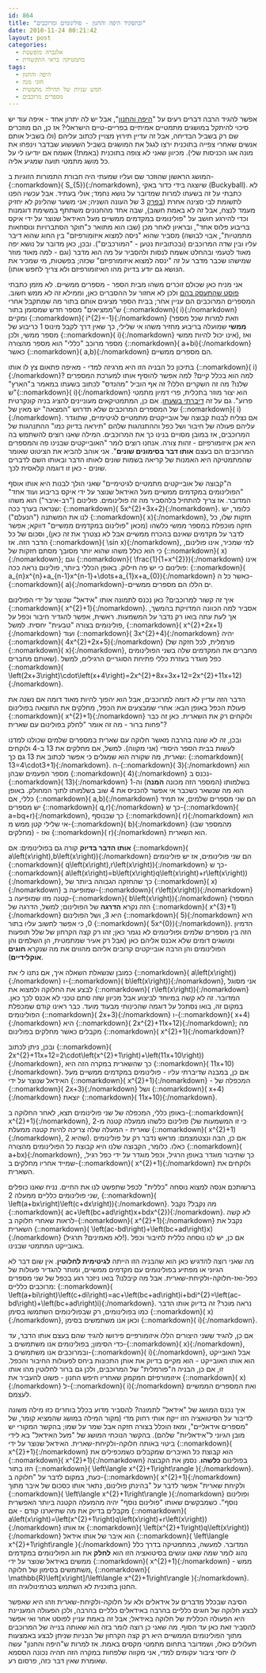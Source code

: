 ```yaml
---
id: 864
title: "ובתפקיד היפה והחנון - פולינומים ומרוכבים"
date: 2010-11-24 00:21:42
layout: post
categories: 
  - אלגברה מופשטת
  - מתמטיקה בראי התקשורת
tags: 
  - היפה והחנון
  - חוגי מנה
  - חמש שניות של תהילה מתמטית
  - מספרים מרוכבים
---
```

אפשר להגיד הרבה דברים רעים על "<a href="http://he.wikipedia.org/wiki/%D7%94%D7%99%D7%A4%D7%94_%D7%95%D7%94%D7%97%D7%A0%D7%95%D7%9F">היפה והחנון</a>", אבל יש לה יתרון אחד - איפה עוד יש סיכוי להיתקל במושגים מתמטיים אמיתיים בפריים-טיים הישראלי? אז כן, הם מוזכרים שם רק בשביל הבדיחה, אבל זה עדיין תירוץ מצויין לכתוב עליהם (ולו בשביל אותם אנשים שאחרי צפייה בתוכנית ירצו לגגל את המושגים בשביל השעשוע שבדבר וינפחו את מונה אגו הכניסות שלי). מכיוון שאני לא צופה בתוכנית (באמת!) אשמח אם יודיעו לי על כל מושג מתמטי תועה שמגיע אליה.

המושג הראשון שהוזכר שם ועליו שמעתי היה חבורת התמורות הזוגיות ב-{::nomarkdown}\( S_{5}\){:/nomarkdown}, שיוצגה בידי כדור באקי (Buckyball). לא כתבתי על זה בשעתו למרות שמדובר על נושא נחמד; אולי בעתיד. אבל עכשיו הפנו לתשומת לבי סצינה אחרת (<a href="http://beautygeek.nana10.co.il/Category/?CategoryID=500143">בפרק</a> 3 של העונה השניה; אני משער שהלינק לא יחזיק מעמד לנצח, אבל זה לא באמת חשוב), שבה אחד מהחנונים משתתף במשימת דוגמנות וכדי להירגע חושב על "פולינומים במקדמים ממשיים מעל האידאל שנוצר על ידי איקס בריבוע פלוס אחד", ובראיון לאחר מכן (שבו הוא מתואר כ"חוקר הסתברויות ונוסחאות מתמטיות", אבוי לבושה) מסביר שהוא "ניסה למצוא איזומורפיזם" בין החוג שהוא דיבר עליו ובין שדה המרוכבים (ובכתוביות נטען - "המורכבים"). ובכן, כאן מדובר על נושא יפה מאוד לטעמי ובהחלט אשמח לנסות ולהסביר על מה הוא מדבר (וגם - למה מאוד מוזר שמישהו שכבר מדבר על זה "ינסה למצוא איזומורפיזם" שכזה; בפשטות, מי שמכיר את הנושא גם יודע בדיוק מהו האיזומורפיזם ולא צריך לחפש אותו).

אני מניח כאן שכולם זוכרים משהו מבית הספר - מספרים ממשיים. לא מזמן כתבתי <a href="http://www.gadial.net/?p=750">פוסט שהתעסק בהם</a> ולכן לא אחזור על ההסברים כאן, וממילא זה לא ממש חשוב. המספרים המרוכבים הם עניין אחר; בבית הספר מציגים אותם בתור מה שמתקבל אחרי ש"ממציאים" מספר חדש שמסומן בתור {::nomarkdown}\( i\){:/nomarkdown} ומקיים {::nomarkdown}\( i^{2}=-1\){:/nomarkdown} (וזאת למרות שכל מספר <strong>ממשי</strong> שמועלה בריבוע מחזיר משהו אי שלילי, כך שאין דרך לקבל מינוס 1 כריבוע של מספר ממשי, ולכן {::nomarkdown}\( i\){:/nomarkdown} אינו יכול להיות ממשי), ואז מספר מרוכב "כללי" הוא מספר מהצורה {::nomarkdown}\( a+bi\){:/nomarkdown} כאשר {::nomarkdown}\( a,b\){:/nomarkdown} הם מספרים ממשיים.

בתיכון כל הבניה הזו היא מרגיזה למדי - מאיפה פתאום צץ לו אותו {::nomarkdown}\( i\){:/nomarkdown}? למה הוא בכלל קיים? למה אפשר להוסיף אותו למערכת המספרים שלנו? מה זה השקרים הללו? זה אף הוביל "מהנדס" לכתוב בשעתו במאמר ב"הארץ" ש"{::nomarkdown}\( i\){:/nomarkdown} הוא יצור מוזר בתכלית, פרי דמיון מתמטי פרוע". גם על זה <a href="http://www.gadial.net/?p=22">דיברתי בשעתו</a>. אם כן, המתמטיקאים מעוניינים להציג בניה קונקרטית של המספרים המרוכבים שלא תדרוש "המצאה" יש מאין של {::nomarkdown}\( i\){:/nomarkdown}. אם נצליח לבנות קבוצה של אובייקטים מתמטיים לגיטימיים, שתוגדר עליהם פעולה של חיבור ושל כפל וההתנהגות שלהם "תיראה בדיוק כמו" ההתנהגות של המרוכבים, אז במובן מסויים בנינו כך את המרוכבים. המילה שאנו רוצים להשתמש בה היא אכן איזומורפיזם - זהות צורה. אנחנו רוצים לומר "האובייקטים שבנינו פה והמספרים המרוכבים הם בעצם <strong>אותו דבר בסימונים שונים</strong>". אני אוהב להביא את הציטוט שאומר שהמתמטיקה היא האמנות של קריאה בשמות שונים לאותו הדבר ובאותו השם לדברים שונים - כאן זו דוגמה קלאסית לכך.

ה"קבוצה של אובייקטים מתמטיים לגיטימיים" שאני הולך לבנות היא אותו אוסף "הפולינומים במקדמים ממשיים מעל האידאל שנוצר על ידי איקס בריבוע ועוד אחד" המדובר. אז צריך להתחיל בלהסביר מה זה פולינומים. פולינום ("רב-איבר") הוא משהו שנראה בערך ככה: {::nomarkdown}\( 5x^{2}+3x+2\){:/nomarkdown}. כלומר, יש לנו את המשתנה ("הנעלם") {::nomarkdown}\( x\){:/nomarkdown}, חזקות שלו, כל חזקה מוכפלת במספר ממשי כלשהו (מכאן "פולינום במקדמים ממשיים" דווקא; אפשר לדבר על מקדמים שאינם בהכרח ממשיים אבל לא נצטרך את זה כאן), וסכום של כל הדבר הזה. אז {::nomarkdown}\( \sin x\){:/nomarkdown}, למי שמכיר, אינו פולינום, כי הוא כולל משהו שהוא יותר מסובך מסתם חזקות של {::nomarkdown}\( x\){:/nomarkdown}; וגם {::nomarkdown}\( \frac{1}{1+x^{2}}\){:/nomarkdown} אינו פולינום כי יש פה חילוק. באופן הכללי ביותר, פולינום נראה ככה: {::nomarkdown}\( a_{n}x^{n}+a_{n-1}x^{n-1}+\dots+a_{1}x+a_{0}\){:/nomarkdown} כאשר כל ה-{::nomarkdown}\( a\){:/nomarkdown}-ים הללו הם מספרים ממשיים.

איך זה קשור למרוכבים? כאן נכנס לתמונה אותו "אידאל" שנוצר על ידי הפולינום {::nomarkdown}\( x^{2}+1\){:/nomarkdown}. אסביר למה הכוונה המדויקת בהמשך, אך לעת עתה בואו רק נדבר על המשמעות. ראשית, אפשר להגדיר חיבור וכפל על פולינומים בצורה "טבעית" יחסית. למשל, {::nomarkdown}\( x^{2}+2x+1\){:/nomarkdown} ועוד {::nomarkdown}\( 3x^{2}+4\){:/nomarkdown} יהיה {::nomarkdown}\( 4x^{2}+2x+5\){:/nomarkdown} (פורמלית, לכל חזקה של {::nomarkdown}\( x\){:/nomarkdown}, מחברים את המקדמים שלה בשני הפולינומים שאותם מחברים). כפל מוגדר בעזרת כללי פתיחת הסוגריים הרגילים, למשל {::nomarkdown}\( \left(2x+3\right)\cdot\left(x+4\right)=2x^{2}+8x+3x+12=2x^{2}+11x+12\){:/nomarkdown}.

הדבר הזה עדיין לא דומה למרוכבים, אבל הוא יהפוך להיות מאוד דומה אם נשנה את פעולת הכפל באופן הבא: אחרי שמבצעים את הכפל, מחלקים את התוצאה בפולינום {::nomarkdown}\( x^{2}+1\){:/nomarkdown} ולוקחים רק את השארית. כאן זה כבר פחות ברור - מה זה אומר "לחלק בפולינום עם שארית"?

ובכן, זה לא שונה בהרבה מאשר חלוקה עם שארית במספרים שלמים שכולנו למדנו לעשות בבית הספר היסודי (אני מקווה). למשל, אם מחלקים את 13 ב-4 ולוקחים שארית, מה שקורה הוא שמגלים כי אפשר לכתוב את 13 גם כך: {::nomarkdown}\( 13=4\cdot3+1\){:/nomarkdown}. ה-{::nomarkdown}\( 3\){:/nomarkdown} הוא מספר הפעמים שבהן {::nomarkdown}\( 4\){:/nomarkdown} נכנס ב-{::nomarkdown}\( 13\){:/nomarkdown} בשלמותו (המספר הזה מכונה <strong>המנה</strong>) וה-1 הוא מה שנשאר כשכבר אי אפשר להכניס את 4 שוב בשלמותו לתוך המחולק. באופן כללי, אם {::nomarkdown}\( a,b\){:/nomarkdown} הם שני מספרים שלמים, אז תמיד יש מספרים {::nomarkdown}\( q,r\){:/nomarkdown} כך ש-{::nomarkdown}\( a=bq+r\){:/nomarkdown}, כך שבנוסף {::nomarkdown}\( r\){:/nomarkdown} הוא אי שלילי קטן ממש מ-{::nomarkdown}\( b\){:/nomarkdown} (מהמספר שבו מחלקים) - ואז {::nomarkdown}\( r\){:/nomarkdown} הוא השארית.

<strong>אותו הדבר בדיוק</strong> קורה גם בפולינומים: אם {::nomarkdown}\( a\left(x\right),b\left(x\right)\){:/nomarkdown} הם שני פולינומים, אז יש פולינומים {::nomarkdown}\( q\left(x\right),r\left(x\right)\){:/nomarkdown} כך ש-{::nomarkdown}\( a\left(x\right)=b\left(x\right)q\left(x\right)+r\left(x\right)\){:/nomarkdown}, כך שהחזקה הגבוהה ביותר של {::nomarkdown}\( x\){:/nomarkdown} שמופיעה ב-{::nomarkdown}\( r\left(x\right)\){:/nomarkdown} קטנה מזו שמופיעה ב-{::nomarkdown}\( b\left(x\right)\){:/nomarkdown} (המספר הזה נקרא <strong>הדרגה</strong> של הפולינום; למשל, הדרגה של {::nomarkdown}\( x^{3}+1\){:/nomarkdown} היא 3, ושל הפולינום {::nomarkdown}\( 5\){:/nomarkdown} היא 0, כי אפשר לחשוב עליו בתור {::nomarkdown}\( 5x^{0}\){:/nomarkdown}). הדמיון הזה בין מספרים שלמים ופולינומים לא נגמר כאן; זהו רק קצה הקרחון של שלל תופעות ומושגים דומים שלא אכנס אליהם כאן (אבל רק אעיר שמתמטית, הן השלמים והן הפולינומים והן הרבה אובייקטים קרובים אליהם מהווים את מה שנקרא <strong>חוגים אוקלידיים</strong>).

כמובן שנשאלת השאלה איך, אם נתנו לי את {::nomarkdown}\( a\left(x\right)\){:/nomarkdown} ו-{::nomarkdown}\( b\left(x\right)\){:/nomarkdown}, אני מסוגל לבצע את החלוקה ולמצוא את {::nomarkdown}\( r\left(x\right)\){:/nomarkdown} המדובר. זה לא קשה במיוחד לביצוע אבל מכיוון שזה סתם טכני לא אכנס לכך כאן. במקום זה, בואו נסתכל על דוגמה שהכינותי מבעוד מועד. כבר ראינו קודם שמכפלת הפולינומים {::nomarkdown}\( 2x+3\){:/nomarkdown} ו-{::nomarkdown}\( x+4\){:/nomarkdown} היא {::nomarkdown}\( 2x^{2}+11x+12\){:/nomarkdown}; מה מקבלים כאשר מחלקים בפולינום {::nomarkdown}\( x^{2}+1\){:/nomarkdown}?

ובכן, ניתן לכתוב {::nomarkdown}\( 2x^{2}+11x+12=2\cdot\left(x^{2}+1\right)+\left(11x+10\right)\){:/nomarkdown}, כך שהשארית במקרה הזה היא {::nomarkdown}\( 11x+10\){:/nomarkdown}. אם כן, במבנה שדיברתי עליו - פולינומים במקדמים ממשיים מעל האידאל שנוצר על ידי {::nomarkdown}\( x^{2}+1\){:/nomarkdown} - המכפלה של {::nomarkdown}\( 2x+3\){:/nomarkdown} ושל {::nomarkdown}\( x+4\){:/nomarkdown} יוצאת {::nomarkdown}\( 11x+10\){:/nomarkdown}.

באופן כללי, המכפלה של שני פולינומים תצא, לאחר החלוקה ב-{::nomarkdown}\( x^{2}+1\){:/nomarkdown}, פולינום כלשהו ממעלה קטנה מ-2 (כי זו המשמעות של שארית - המעלה שלה צריכה להיות קטנה ממעלת {::nomarkdown}\( x^{2}+1\){:/nomarkdown}, שהיא 2). אם כן, הבה ונצטמצמם: מראש נדבר רק על פולינומים כאלו. כלומר, הקבוצה שלנו היא קבוצת כל הפולינומים מהצורה {::nomarkdown}\( a+bx\){:/nomarkdown}, כך שחיבור מוגדר באופן הרגיל, וכפל מוגדר על ידי כפל רגיל, שמייד אחריו מחלקים ב-{::nomarkdown}\( x^{2}+1\){:/nomarkdown} ולוקחים את השארית.

ברשותכם אנסה למצוא נוסחה "כללית" לכפל שתפשט לנו את החיים. נניח שאנו כופלים שני פולינומים כלליים ממעלה 2, {::nomarkdown}\( \left(a+bx\right)\left(c+dx\right)\){:/nomarkdown}. מה נקבל? נקבל {::nomarkdown}\( ac+\left(bc+ad\right)x+bdx^{2}\){:/nomarkdown}. לא קשה לראות שאחרי חלוקה ב-{::nomarkdown}\( x^{2}+1\){:/nomarkdown} נקבל את השארית {::nomarkdown}\( \left(ac-bd\right)+\left(bc+ad\right)x\){:/nomarkdown} (לא מאמינים? תרגיל!). אם כן, יש לנו נוסחה כללית לחיבור וכפל באובייקט המתמטי שבנינו.

מה שאני רוצה להדגיש כאן הוא שהבניה הזו הייתה <strong>לגיטימית לחלוטין</strong>. אין שום דבר לא הגיוני או מפתיע בפולינומים עם מקדמים ממשיים, ומותר להגדיר פעולות של כפל-ואז-חלוקה-ולקיחת-שארית. אבל מה קיבלנו? בואו ניזכר רגע בכפל של שני מספרים מרוכבים כלליים: {::nomarkdown}\( \left(a+bi\right)\left(c+di\right)=ac+\left(bc+ad\right)i+bdi^{2}=\left(ac-bd\right)+\left(bc+ad\right)i\){:/nomarkdown}. נראה מוכר? זה בדיוק אותו הדבר כמו בפולינומים, רק שבפולינומים השתמשו בסימן {::nomarkdown}\( x\){:/nomarkdown}, וכאן אנו משתמשים בסימן {::nomarkdown}\( i\){:/nomarkdown}.

אם כן, להגיד ששני היצורים הללו איזומורפיים פירושו להגיד שהם בעצם אותו הדבר, עד כדי הסימון; בפולינומים אנו משתמשים ב-{::nomarkdown}\( x\){:/nomarkdown}, ובמרוכבים אנו משתמשים ב-{::nomarkdown}\( i\){:/nomarkdown}, אבל האובייקט הוא אותו האובייקט - הוא מקיים בדיוק את אותן התכונות ביחס לפעולות החיבור והכפל. זו, אם כן, הבניה ה"פורמלית" של המרוכבים, ולכן גם ברור לחלוטין מהו אותו איזומורפיזם חמקמק שאחריו חיפש החנון - פשוט להעביר את {::nomarkdown}\( x\){:/nomarkdown} ל-{::nomarkdown}\( i\){:/nomarkdown} ואת המספרים הממשיים לעצמם.

איך נכנס המושג של "אידאל" לתמונה? להסביר מדוע בכלל בוחרים כזו מילה משונה לדיבור על הסיטואציה הזו ייקח אותי רחוק מדי (מקור המילה במושג שהמציא קומר, של "מספרים אידאליים", ומאז הוכלל בצורה חזקה אבל שמר על שמו; בהקשר המקורי יש מובן הגיוני ל"אידאליות" שלהם). בהקשר הנוכחי המושג של "מעל האידאל" בא לידי ביטוי באותה חלוקה-ולקיחת-שארית. האידאל שנוצר על ידי {::nomarkdown}\( x^{2}+1\){:/nomarkdown} הוא קבוצת כל האיברים שמקבלים כשמכפילים את {::nomarkdown}\( x^{2}+1\){:/nomarkdown} בפולינום <strong>כלשהו</strong>. נסמן את הקבוצה הזו בתור {::nomarkdown}\( \left\langle x^{2}+1\right\rangle \){:/nomarkdown}. כעת, במקום לדבר על "חלוקה ב-{::nomarkdown}\( x^{2}+1\){:/nomarkdown} ולקיחת שארית" אפשר לדבר על "בהינתן פולינום, נתאר אותו כסכום של איבר מתוך {::nomarkdown}\( \left\langle x^{2}+1\right\rangle \){:/nomarkdown} ופולינום נוסף". כשמבקשים שאותו "פולינום נוסף" יהיה מהמעלה הקטנה ביותר האפשרית מקבלים בדיוק את מה שתיארנו קודם - אם {::nomarkdown}\( a\left(x\right)=\left(x^{2}+1\right)q\left(x\right)+r\left(x\right)\){:/nomarkdown} אז אותו {::nomarkdown}\( \left(x^{2}+1\right)q\left(x\right)\){:/nomarkdown} הוא איבר של אותו אידאל {::nomarkdown}\( \left\langle x^{2}+1\right\rangle \){:/nomarkdown} המדובר. למעשה, במתמטיקה בדרך כלל נהוג לומר שמה שאנו עושים בסיטואציה הזו הוא <strong>לחלק</strong> את חוג הפולינומים במקדמים ממשים באידאל שנוצר על ידי {::nomarkdown}\( x^{2}+1\){:/nomarkdown} - ממש משתמשים בסימון של חלוקה, {::nomarkdown}\( \mathbb{R}\left[x\right]/\left\langle x^{2}+1\right\rangle \){:/nomarkdown}. החנון בתוכנית לא השתמש בטרמינולוגיה הזו.

הסיבה שבכלל מדברים על אידאלים ולא על חלוקה-ולקיחת-שארית וזהו היא שאפשר לבצע חלוקה של חוגים כלליים בהרבה באידאלים כלליים בהרבה, ולכן הפעולה המעניינת היא הפעולה הכללית של חלוקה באידאל; אבל זה באמת עניין לפוסט אחר ואי אפשר להסביר זאת כאן עד הסוף. מה שאני כן רוצה לומר בזה הוא שאותה בנייה של המרוכבים מתוך הפולינומים הממשיים היא רק קצה הקרחון של הבניות שניתן לבצע באמצעות תעלולים כאלו, ושמדובר בתחום מתמטי מקסים באמת. אז למרות ש"היפה והחנון" עשה לו יחסי ציבור עקומים למדי, אני מקווה שלפחות במקרה הזה תהיה נכונה הססמא שאומרת שאין דבר כזה, פרסום רע.
